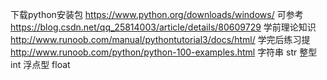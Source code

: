 下载python安装包 https://www.python.org/downloads/windows/ 
可参考 https://blog.csdn.net/qq_25814003/article/details/80609729
学前理论知识 http://www.runoob.com/manual/pythontutorial3/docs/html/
学完后练习提 http://www.runoob.com/python/python-100-examples.html
字符串  str
整型 int
浮点型 float
